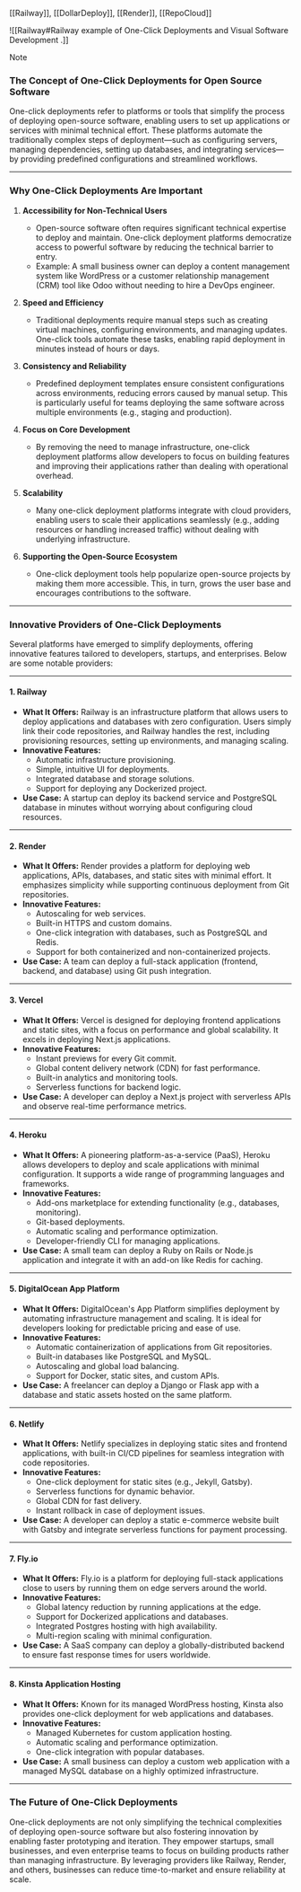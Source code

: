 
[[Railway]], [[DollarDeploy]], [[Render]], [[RepoCloud]]

![[Railway#Railway example of One-Click Deployments and Visual Software Development .]]

> [!NOTE]
> ### **The Concept of One-Click Deployments for Open Source Software**
> 
> One-click deployments refer to platforms or tools that simplify the process of deploying open-source software, enabling users to set up applications or services with minimal technical effort. These platforms automate the traditionally complex steps of deployment—such as configuring servers, managing dependencies, setting up databases, and integrating services—by providing predefined configurations and streamlined workflows.
> 
> ---
> 
> ### **Why One-Click Deployments Are Important**
> 
> 1. **Accessibility for Non-Technical Users**
>     
>     - Open-source software often requires significant technical expertise to deploy and maintain. One-click deployment platforms democratize access to powerful software by reducing the technical barrier to entry.
>     - Example: A small business owner can deploy a content management system like WordPress or a customer relationship management (CRM) tool like Odoo without needing to hire a DevOps engineer.
> 2. **Speed and Efficiency**
>     
>     - Traditional deployments require manual steps such as creating virtual machines, configuring environments, and managing updates. One-click tools automate these tasks, enabling rapid deployment in minutes instead of hours or days.
> 3. **Consistency and Reliability**
>     
>     - Predefined deployment templates ensure consistent configurations across environments, reducing errors caused by manual setup. This is particularly useful for teams deploying the same software across multiple environments (e.g., staging and production).
> 4. **Focus on Core Development**
>     
>     - By removing the need to manage infrastructure, one-click deployment platforms allow developers to focus on building features and improving their applications rather than dealing with operational overhead.
> 5. **Scalability**
>     
>     - Many one-click deployment platforms integrate with cloud providers, enabling users to scale their applications seamlessly (e.g., adding resources or handling increased traffic) without dealing with underlying infrastructure.
> 6. **Supporting the Open-Source Ecosystem**
>     
>     - One-click deployment tools help popularize open-source projects by making them more accessible. This, in turn, grows the user base and encourages contributions to the software.
> 
> ---
> 
> ### **Innovative Providers of One-Click Deployments**
> 
> Several platforms have emerged to simplify deployments, offering innovative features tailored to developers, startups, and enterprises. Below are some notable providers:
> 
> ---
> 
> #### **1. Railway**
> 
> - **What It Offers:** Railway is an infrastructure platform that allows users to deploy applications and databases with zero configuration. Users simply link their code repositories, and Railway handles the rest, including provisioning resources, setting up environments, and managing scaling.
> - **Innovative Features:**
>     - Automatic infrastructure provisioning.
>     - Simple, intuitive UI for deployments.
>     - Integrated database and storage solutions.
>     - Support for deploying any Dockerized project.
> - **Use Case:** A startup can deploy its backend service and PostgreSQL database in minutes without worrying about configuring cloud resources.
> 
> ---
> 
> #### **2. Render**
> 
> - **What It Offers:** Render provides a platform for deploying web applications, APIs, databases, and static sites with minimal effort. It emphasizes simplicity while supporting continuous deployment from Git repositories.
> - **Innovative Features:**
>     - Autoscaling for web services.
>     - Built-in HTTPS and custom domains.
>     - One-click integration with databases, such as PostgreSQL and Redis.
>     - Support for both containerized and non-containerized projects.
> - **Use Case:** A team can deploy a full-stack application (frontend, backend, and database) using Git push integration.
> 
> ---
> 
> #### **3. Vercel**
> 
> - **What It Offers:** Vercel is designed for deploying frontend applications and static sites, with a focus on performance and global scalability. It excels in deploying Next.js applications.
> - **Innovative Features:**
>     - Instant previews for every Git commit.
>     - Global content delivery network (CDN) for fast performance.
>     - Built-in analytics and monitoring tools.
>     - Serverless functions for backend logic.
> - **Use Case:** A developer can deploy a Next.js project with serverless APIs and observe real-time performance metrics.
> 
> ---
> 
> #### **4. Heroku**
> 
> - **What It Offers:** A pioneering platform-as-a-service (PaaS), Heroku allows developers to deploy and scale applications with minimal configuration. It supports a wide range of programming languages and frameworks.
> - **Innovative Features:**
>     - Add-ons marketplace for extending functionality (e.g., databases, monitoring).
>     - Git-based deployments.
>     - Automatic scaling and performance optimization.
>     - Developer-friendly CLI for managing applications.
> - **Use Case:** A small team can deploy a Ruby on Rails or Node.js application and integrate it with an add-on like Redis for caching.
> 
> ---
> 
> #### **5. DigitalOcean App Platform**
> 
> - **What It Offers:** DigitalOcean's App Platform simplifies deployment by automating infrastructure management and scaling. It is ideal for developers looking for predictable pricing and ease of use.
> - **Innovative Features:**
>     - Automatic containerization of applications from Git repositories.
>     - Built-in databases like PostgreSQL and MySQL.
>     - Autoscaling and global load balancing.
>     - Support for Docker, static sites, and custom APIs.
> - **Use Case:** A freelancer can deploy a Django or Flask app with a database and static assets hosted on the same platform.
> 
> ---
> 
> #### **6. Netlify**
> 
> - **What It Offers:** Netlify specializes in deploying static sites and frontend applications, with built-in CI/CD pipelines for seamless integration with code repositories.
> - **Innovative Features:**
>     - One-click deployment for static sites (e.g., Jekyll, Gatsby).
>     - Serverless functions for dynamic behavior.
>     - Global CDN for fast delivery.
>     - Instant rollback in case of deployment issues.
> - **Use Case:** A developer can deploy a static e-commerce website built with Gatsby and integrate serverless functions for payment processing.
> 
> ---
> 
> #### **7. Fly.io**
> 
> - **What It Offers:** Fly.io is a platform for deploying full-stack applications close to users by running them on edge servers around the world.
> - **Innovative Features:**
>     - Global latency reduction by running applications at the edge.
>     - Support for Dockerized applications and databases.
>     - Integrated Postgres hosting with high availability.
>     - Multi-region scaling with minimal configuration.
> - **Use Case:** A SaaS company can deploy a globally-distributed backend to ensure fast response times for users worldwide.
> 
> ---
> 
> #### **8. Kinsta Application Hosting**
> 
> - **What It Offers:** Known for its managed WordPress hosting, Kinsta also provides one-click deployment for web applications and databases.
> - **Innovative Features:**
>     - Managed Kubernetes for custom application hosting.
>     - Automatic scaling and performance optimization.
>     - One-click integration with popular databases.
> - **Use Case:** A small business can deploy a custom web application with a managed MySQL database on a highly optimized infrastructure.
> 
> ---
> 
> ### **The Future of One-Click Deployments**
> 
> One-click deployments are not only simplifying the technical complexities of deploying open-source software but also fostering innovation by enabling faster prototyping and iteration. They empower startups, small businesses, and even enterprise teams to focus on building products rather than managing infrastructure. By leveraging providers like Railway, Render, and others, businesses can reduce time-to-market and ensure reliability at scale.

